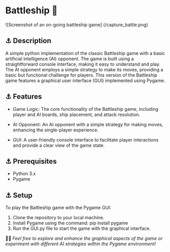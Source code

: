  # Battleship :ship:

![Screenshot of an on-going battleship game]
(/capture_battle.png)

## :anchor: Description
A simple python implementation of the classic Battleship game with a basic artificial intelligence (AI) opponent. The game is built using a straightforward console interface, making it easy to understand and play. The AI opponent employs a simple strategy to make its moves, providing a basic but functional challenge for players. This version of the Battleship game features a graphical user interface (GUI) implemented using Pygame. 

## :anchor: Features

- Game Logic: The core functionality of the Battleship game, including player and AI boards, ship placement, and attack resolution.
* AI Opponent: An AI opponent with a simple strategy for making moves, enhancing the single-player experience.
+ GUI: A user-friendly console interface to facilitate player interactions and provide a clear view of the game state.

## :anchor: Prerequisites

- Python 3.x
- Pygame

## :anchor: Setup

To play the Battleship game with the Pygame GUI:
1. Clone the repository to your local machine.
1. Install Pygame using the command:  pip install pygame
1. Run the GUI.py file to start the game with the graphical interface.



   

 :tipping_hand_woman: _Feel free to explore and enhance the graphical aspects of the game or experiment with different AI strategies within the Pygame environment!_
